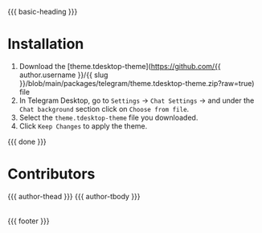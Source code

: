 {{{ basic-heading }}}

# Installation
1. Download the [theme.tdesktop-theme](https://github.com/{{ author.username }}/{{ slug }}/blob/main/packages/telegram/theme.tdesktop-theme.zip?raw=true) file
2. In Telegram Desktop, go to `Settings` -> `Chat Settings` -> and under the `Chat background` section click on `Choose from file`.
3. Select the `theme.tdesktop-theme` file you downloaded.
4. Click `Keep Changes` to apply the theme.

{{{ done }}}

# Contributors
<table>
  <thead>
    <tr>
      {{{ author-thead }}}
    </tr>
  </thead>

  <tbody>
    <tr>
      {{{ author-tbody }}}
    </tr>
  </tbody>
</table>

{{{ footer }}}
